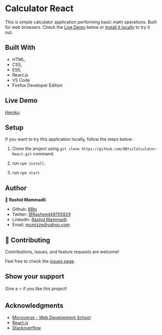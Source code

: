 # Calculator React
  This is simple calculator application performing basic math operations. Built for web browsers. Check the [Live Demo](#Live-Demo) below or [install it locally](#Setup) to try it out.

## Built With

- HTML,
- CSS,
- ES6,
- React.js
- VS Code
- Firefox Developer Edition

## Live Demo

[Heroku](https://project-calc-react.herokuapp.com/)

## Setup

  If you want to try this application locally, follow the steps below:

  1. Clone the project using `git clone https://github.com/8Bts/Calculator-React.git` command.

  2. run `npm install`.

  3. run `npm start`

## Author

👤 **Rashid Mammadli**

- Github: [8Bts](https://github.com/8Bts)
- Twitter: [@Rasheed49705929](https://twitter.com/Rasheed49705929)
- Linkedin: [Rashid Mammadli](https://www.linkedin.com/in/rashidmammadli/)
- Email: mcmizze@yahoo.com


## 🤝 Contributing

Contributions, issues, and feature requests are welcome!

Feel free to check the <a href="https://github.com/8Bts/Calculator-React.git/issues" target="_blank">issues page</a>.

## Show your support

Give a ⭐️ if you like this project!

## Acknowledgments

- [Microverse - Web Development School](https://www.microverse.org/)
- <a href="https://reactjs.org/" target="_blank">React.js</a> 
- <a href="https://www.stackoverflow.com/" target="_blank">Stackoverflow</a>
